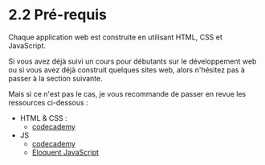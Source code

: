 # 2.2 Pré-requis

Chaque application web est construite en utilisant HTML, CSS et JavaScript.

Si vous avez déjà suivi un cours pour débutants sur le développement web ou si vous avez déjà construit quelques sites web, alors n'hésitez pas à passer à la section suivante.

Mais si ce n'est pas le cas, je vous recommande de passer en revue les ressources ci-dessous :

* HTML & CSS : 
  * [codecademy](https://www.codecademy.com/catalog/language/html-css)
* JS
  * [codecademy](https://www.codecademy.com/catalog/language/javascript)
  * [Eloquent JavaScript](https://fr.eloquentjavascript.net)



